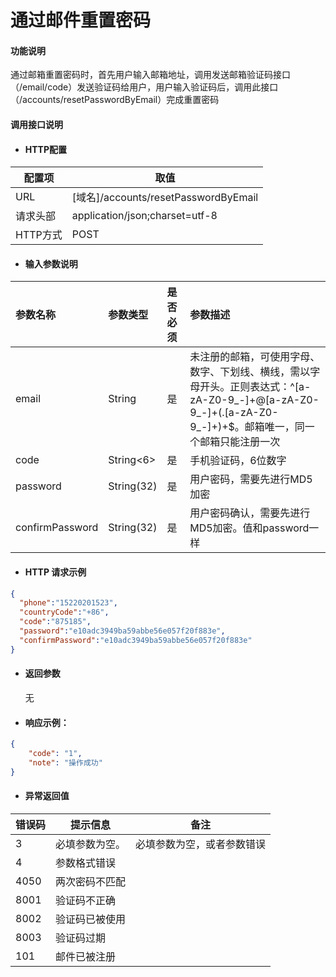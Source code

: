 # 通过邮件重置密码

#### 功能说明

通过邮箱重置密码时，首先用户输入邮箱地址，调用发送邮箱验证码接口（/email/code）发送验证码给用户，用户输入验证码后，调用此接口（/accounts/resetPasswordByEmail）完成重置密码

#### 调用接口说明

* #### HTTP配置

| 配置项 | 取值 |
| --- | --- |
| URL | \[域名\]/accounts/resetPasswordByEmail|
| 请求头部 | application/json;charset=utf-8 |
| HTTP方式 | POST |

* #### 输入参数说明

| 参数名称 | 参数类型 | 是否必须 | 参数描述 |
| :--- | :--- | :--- | :--- |
| email | String | 是 | 未注册的邮箱，可使用字母、数字、下划线、横线，需以字母开头。正则表达式：^\[a-zA-Z0-9_-\]+@\[a-zA-Z0-9_-\]+\(.\[a-zA-Z0-9\_-\]+\)+$。邮箱唯一，同一个邮箱只能注册一次 |
| code | String&lt;6&gt; | 是 | 手机验证码，6位数字 |
| password | String\(32\) | 是 | 用户密码，需要先进行MD5加密 |
| confirmPassword | String\(32\) | 是 | 用户密码确认，需要先进行MD5加密。值和password一样 |

* #### HTTP 请求示例

```json
{
  "phone":"15220201523",
  "countryCode":"+86",
  "code":"875185",
  "password":"e10adc3949ba59abbe56e057f20f883e",
  "confirmPassword":"e10adc3949ba59abbe56e057f20f883e"
}
```

#### 

* #### 返回参数

  无

* #### 响应示例：

```json
{
    "code": "1",
    "note": "操作成功"
}
```

* #### 异常返回值

| 错误码 | 提示信息 | 备注 |
| --- | --- | --- |
| 3 | 必填参数为空。 | 必填参数为空，或者参数错误 |
| 4 | 参数格式错误 |  |
| 4050 | 两次密码不匹配 |  |
| 8001 | 验证码不正确 |  |
| 8002 | 验证码已被使用 |  |
| 8003 | 验证码过期 |  |
| 101 | 邮件已被注册 |  |



